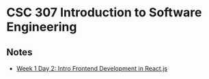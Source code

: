 # CSC 307 Introduction to Software Engineering

## Notes

- [Week 1 Day 2: Intro Frontend Development in React.js](notes/w1d2.md)
